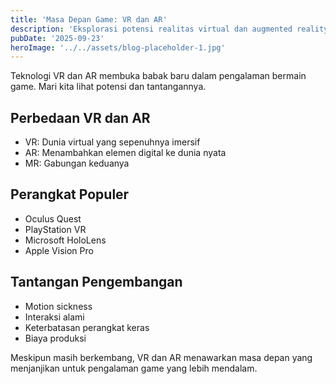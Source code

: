 ```yaml
---
title: 'Masa Depan Game: VR dan AR'
description: 'Eksplorasi potensi realitas virtual dan augmented reality dalam industri game'
pubDate: '2025-09-23'
heroImage: '../../assets/blog-placeholder-1.jpg'
---
```


Teknologi VR dan AR membuka babak baru dalam pengalaman bermain game. Mari kita lihat potensi dan tantangannya.

## Perbedaan VR dan AR
- VR: Dunia virtual yang sepenuhnya imersif
- AR: Menambahkan elemen digital ke dunia nyata
- MR: Gabungan keduanya

## Perangkat Populer
- Oculus Quest
- PlayStation VR
- Microsoft HoloLens
- Apple Vision Pro

## Tantangan Pengembangan
- Motion sickness
- Interaksi alami
- Keterbatasan perangkat keras
- Biaya produksi

Meskipun masih berkembang, VR dan AR menawarkan masa depan yang menjanjikan untuk pengalaman game yang lebih mendalam.

